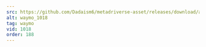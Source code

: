 ```yaml
---
src: https://github.com/Dadaism6/metadriverse-asset/releases/download/assetsv1.0.3/waymo_1018.mp4
alt: waymo_1018
tag: waymo
vid: 1018
order: 188
---
```

